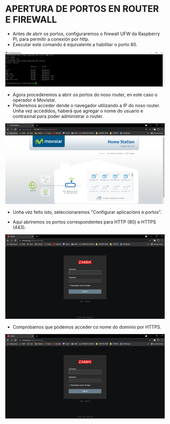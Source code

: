 # APERTURA DE PORTOS EN ROUTER E FIREWALL


- Antes de abrir os portos, configuraremos o firewall UFW da Raspberry PI, para permitir a conexión por http.
- Executar este comando é equivalente a habilitar o porto 80.


![raspi_1](doc/img/imaxes-portos/porto2.png)


- Agora procederemos a abrir os portos do noso router, en este caso o operador é Movistar. 
- Poderemos acceder dende o navegador utilizando a IP do noso router. Unha vez accedidos, haberá que agregar o nome do usuario e contrasinal para poder administrar o router.


![raspi_1](doc/img/imaxes-portos/porto0.png)


- Unha vez feito isto, seleccionaremos "Configurar aplicacións e portos".

- Aquí abriremos os portos correspondentes para HTTP (80) e HTTPS (443). 


![raspi_1](doc/img/imaxes-portos/porto11.png)


- Comprobamos que podemos acceder co nome do dominio por HTTPS.


![raspi_1](doc/img/imaxes-portos/porto11.png)



